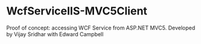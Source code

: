 # WcfServiceIIS-MVC5Client
Proof of concept: accessing WCF Service from ASP.NET MVC5. Developed by Vijay Sridhar with Edward Campbell
